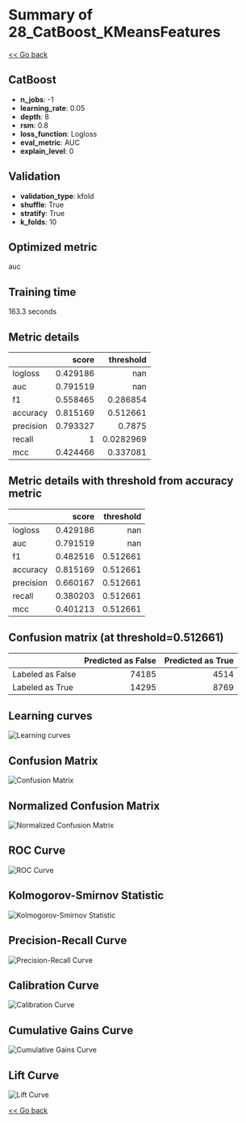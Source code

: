 # Summary of 28_CatBoost_KMeansFeatures

[<< Go back](../README.md)


## CatBoost
- **n_jobs**: -1
- **learning_rate**: 0.05
- **depth**: 8
- **rsm**: 0.8
- **loss_function**: Logloss
- **eval_metric**: AUC
- **explain_level**: 0

## Validation
 - **validation_type**: kfold
 - **shuffle**: True
 - **stratify**: True
 - **k_folds**: 10

## Optimized metric
auc

## Training time

163.3 seconds

## Metric details
|           |    score |   threshold |
|:----------|---------:|------------:|
| logloss   | 0.429186 | nan         |
| auc       | 0.791519 | nan         |
| f1        | 0.558465 |   0.286854  |
| accuracy  | 0.815169 |   0.512661  |
| precision | 0.793327 |   0.7875    |
| recall    | 1        |   0.0282969 |
| mcc       | 0.424466 |   0.337081  |


## Metric details with threshold from accuracy metric
|           |    score |   threshold |
|:----------|---------:|------------:|
| logloss   | 0.429186 |  nan        |
| auc       | 0.791519 |  nan        |
| f1        | 0.482516 |    0.512661 |
| accuracy  | 0.815169 |    0.512661 |
| precision | 0.660167 |    0.512661 |
| recall    | 0.380203 |    0.512661 |
| mcc       | 0.401213 |    0.512661 |


## Confusion matrix (at threshold=0.512661)
|                  |   Predicted as False |   Predicted as True |
|:-----------------|---------------------:|--------------------:|
| Labeled as False |                74185 |                4514 |
| Labeled as True  |                14295 |                8769 |

## Learning curves
![Learning curves](learning_curves.png)
## Confusion Matrix

![Confusion Matrix](confusion_matrix.png)


## Normalized Confusion Matrix

![Normalized Confusion Matrix](confusion_matrix_normalized.png)


## ROC Curve

![ROC Curve](roc_curve.png)


## Kolmogorov-Smirnov Statistic

![Kolmogorov-Smirnov Statistic](ks_statistic.png)


## Precision-Recall Curve

![Precision-Recall Curve](precision_recall_curve.png)


## Calibration Curve

![Calibration Curve](calibration_curve_curve.png)


## Cumulative Gains Curve

![Cumulative Gains Curve](cumulative_gains_curve.png)


## Lift Curve

![Lift Curve](lift_curve.png)



[<< Go back](../README.md)
